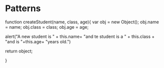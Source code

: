 Patterns
========


function createStudent(name, class, age){
var obj = new Object();
obj.name = name;
obj.class = class;
obj.age = age;

alert("A new student is " + this.name+ "and te student is a " + this.class + "and is "+this.age+ "years old.")

return object;


}

